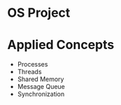 # OS Project

# Applied Concepts
  - Processes
  - Threads
  - Shared Memory
  - Message Queue
  - Synchronization
